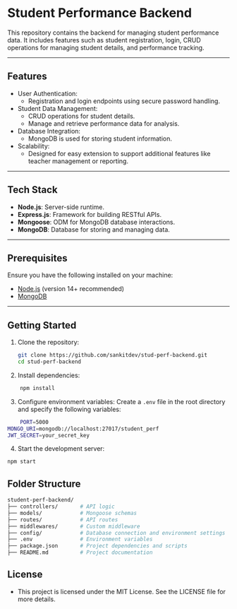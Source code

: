 # Student Performance Backend

This repository contains the backend for managing student performance data. It includes features such as student registration, login, CRUD operations for managing student details, and performance tracking.

---

## Features

- User Authentication:
  - Registration and login endpoints using secure password handling.
- Student Data Management:
  - CRUD operations for student details.
  - Manage and retrieve performance data for analysis.
- Database Integration:
  - MongoDB is used for storing student information.
- Scalability:
  - Designed for easy extension to support additional features like teacher management or reporting.

---

## Tech Stack

- **Node.js**: Server-side runtime.
- **Express.js**: Framework for building RESTful APIs.
- **Mongoose**: ODM for MongoDB database interactions.
- **MongoDB**: Database for storing and managing data.

---

## Prerequisites

Ensure you have the following installed on your machine:

- [Node.js](https://nodejs.org/) (version 14+ recommended)
- [MongoDB](https://www.mongodb.com/)

---

## Getting Started

1. Clone the repository:

   ```bash
   git clone https://github.com/sankitdev/stud-perf-backend.git
   cd stud-perf-backend
   ```

2. Install dependencies:

```bash
    npm install
```

3. Configure environment variables:
   Create a `.env` file in the root directory and specify the following variables:

```bash
    PORT=5000
MONGO_URI=mongodb://localhost:27017/student_perf
JWT_SECRET=your_secret_key

```

4. Start the development server:

```bash
npm start
```

## Folder Structure

```bash
student-perf-backend/
├── controllers/       # API logic
├── models/            # Mongoose schemas
├── routes/            # API routes
├── middlewares/       # Custom middleware
├── config/            # Database connection and environment settings
├── .env               # Environment variables
├── package.json       # Project dependencies and scripts
├── README.md          # Project documentation
```

## License

- This project is licensed under the MIT License. See the LICENSE file for more details.
